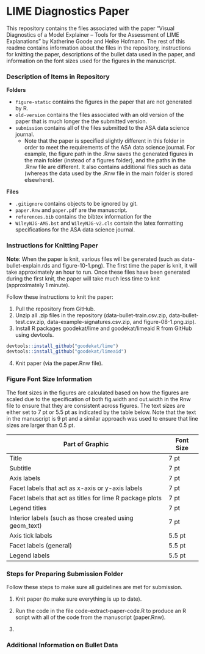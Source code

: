 
# LIME Diagnostics Paper

This repository contains the files associated with the paper “Visual
Diagnostics of a Model Explainer – Tools for the Assessment of LIME
Explanations” by Katherine Goode and Heike Hofmann. The rest of this
readme contains information about the files in the repository,
instructions for knitting the paper, descriptions of the bullet data
used in the paper, and information on the font sizes used for the
figures in the manuscript.

### Description of Items in Repository

**Folders**

  - `figure-static` contains the figures in the paper that are not
    generated by R.
  - `old-version` contains the files associated with an old version of
    the paper that is much longer the the submitted version.
  - `submission` contains all of the files submitted to the ASA data
    science journal.
      - Note that the paper is specified slightly different in this
        folder in order to meet the requirements of the ASA data science
        journal. For example, the figure path in the .Rnw saves the
        generated figures in the main folder (instead of a figures
        folder), and the paths in the .Rnw file are different. It also
        contains additional files such as data (whereas the data used by
        the .Rnw file in the main folder is stored elsewhere).

**Files**

  - `.gitignore` contains objects to be ignored by git.
  - `paper.Rnw` and `paper.pdf` are the manuscript.
  - `references.bib` contains the bibtex information for the
  - `WileyNJG-AMS.bst` and `WileyNJG-v2.cls` contain the latex
    formatting specifications for the ASA data science journal.

### Instructions for Knitting Paper

**Note**: When the paper is knit, various files will be generated (such
as data-bullet-explain.rds and figure-10-1.png). The first time the
paper is knit, it will take approximately an hour to run. Once these
files have been generated during the first knit, the paper will take
much less time to knit (approximately 1 minute).

Follow these instructions to knit the paper:

1.  Pull the repository from GitHub.
2.  Unzip all .zip files in the repository (data-bullet-train.csv.zip,
    data-bullet-test.csv.zip, data-example-signatures.csv.zip, and
    figure-08-1.png.zip).
3.  Install R packages goodekat/lime and goodekat/limeaid R from GitHub
    using devtools.

<!-- end list -->

``` r
devtools::install_github("goodekat/lime")
devtools::install_github("goodekat/limeaid")
```

4.  Knit paper (via the paper.Rnw file).

### Figure Font Size Information

The font sizes in the figures are calculated based on how the figures
are scaled due to the specification of both fig.width and out.width in
the Rnw file to ensure that they are consistent across figures. The text
sizes are either set to 7 pt or 5.5 pt as indicated by the table below.
Note that the text in the manuscript is 9 pt and a similar approach was
used to ensure that line sizes are larger than 0.5 pt.

| Part of Graphic                                          | Font Size |
| -------------------------------------------------------- | --------- |
| Title                                                    | 7 pt      |
| Subtitle                                                 | 7 pt      |
| Axis labels                                              | 7 pt      |
| Facet labels that act as x-axis or y-axis labels         | 7 pt      |
| Facet labels that act as titles for lime R package plots | 7 pt      |
| Legend titles                                            | 7 pt      |
| Interior labels (such as those created using geom\_text) | 7 pt      |
| Axis tick labels                                         | 5.5 pt    |
| Facet labels (general)                                   | 5.5 pt    |
| Legend labels                                            | 5.5 pt    |

### Steps for Preparing Submission Folder

Follow these steps to make sure all guidelines are met for submission.

1.  Knit paper (to make sure everything is up to date).

2.  Run the code in the file code-extract-paper-code.R to produce an R
    script with all of the code from the manuscript (paper.Rnw).

3.  
### Additional Information on Bullet Data

